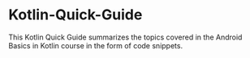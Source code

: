 # Kotlin-Quick-Guide
This Kotlin Quick Guide summarizes the topics covered in the Android Basics in Kotlin course in the form of code snippets.
